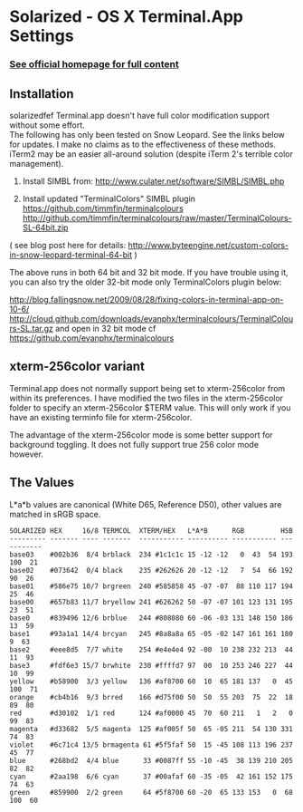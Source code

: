 Solarized - OS X Terminal.App Settings
======================================

### [See official homepage for full content](http://ethanschoonover.com/solarized)



Installation
------------
solarizedfef
Terminal.app doesn't have full color modification support without some effort.  
The following has only been tested on Snow Leopard. See the links below for 
updates. I make no claims as to the effectiveness of these methods. iTerm2 may 
be an easier all-around solution (despite iTerm 2's terrible color management).

1. Install SIMBL from:
http://www.culater.net/software/SIMBL/SIMBL.php

2. Install updated "TerminalColors" SIMBL plugin
https://github.com/timmfin/terminalcolours
http://github.com/timmfin/terminalcolours/raw/master/TerminalColours-SL-64bit.zip

( see blog post here for details:
http://www.byteengine.net/custom-colors-in-snow-leopard-terminal-64-bit )

The above runs in both 64 bit and 32 bit mode. If you have trouble using it, 
you can also try the older 32-bit mode only TerminalColors plugin below:

http://blog.fallingsnow.net/2009/08/28/fixing-colors-in-terminal-app-on-10-6/
http://cloud.github.com/downloads/evanphx/terminalcolours/TerminalColours-SL.tar.gz
and open in 32 bit mode
cf
https://github.com/evanphx/terminalcolours

xterm-256color variant
----------------------

Terminal.app does not normally support being set to xterm-256color from within 
its preferences. I have modified the two files in the xterm-256color folder to 
specify an xterm-256color $TERM value. This will only work if you have an 
existing terminfo file for xterm-256color.

The advantage of the xterm-256color mode is some better support for background 
toggling. It does not fully support true 256 color mode however.

The Values
----------

L\*a\*b values are canonical (White D65, Reference D50), other values are 
matched in sRGB space.

    SOLARIZED HEX     16/8 TERMCOL  XTERM/HEX   L*A*B      RGB         HSB
    --------- ------- ---- -------  ----------- ---------- ----------- -----------
    base03    #002b36  8/4 brblack  234 #1c1c1c 15 -12 -12   0  43  54 193 100  21
    base02    #073642  0/4 black    235 #262626 20 -12 -12   7  54  66 192  90  26
    base01    #586e75 10/7 brgreen  240 #585858 45 -07 -07  88 110 117 194  25  46
    base00    #657b83 11/7 bryellow 241 #626262 50 -07 -07 101 123 131 195  23  51
    base0     #839496 12/6 brblue   244 #808080 60 -06 -03 131 148 150 186  13  59
    base1     #93a1a1 14/4 brcyan   245 #8a8a8a 65 -05 -02 147 161 161 180   9  63
    base2     #eee8d5  7/7 white    254 #e4e4e4 92 -00  10 238 232 213  44  11  93
    base3     #fdf6e3 15/7 brwhite  230 #ffffd7 97  00  10 253 246 227  44  10  99
    yellow    #b58900  3/3 yellow   136 #af8700 60  10  65 181 137   0  45 100  71
    orange    #cb4b16  9/3 brred    166 #d75f00 50  50  55 203  75  22  18  89  80
    red       #d30102  1/1 red      124 #af0000 45  70  60 211   1   2   0  99  83
    magenta   #d33682  5/5 magenta  125 #af005f 50  65 -05 211  54 130 331  74  83
    violet    #6c71c4 13/5 brmagenta 61 #5f5faf 50  15 -45 108 113 196 237  45  77
    blue      #268bd2  4/4 blue      33 #0087ff 55 -10 -45  38 139 210 205  82  82
    cyan      #2aa198  6/6 cyan      37 #00afaf 60 -35 -05  42 161 152 175  74  63
    green     #859900  2/2 green     64 #5f8700 60 -20  65 133 153   0  68 100  60
